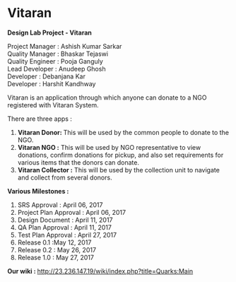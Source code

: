 # Vitaran

<b>Design Lab Project - Vitaran</b>

Project Manager : Ashish Kumar Sarkar  
Quality Manager : Bhaskar Tejaswi  
Quality Engineer : Pooja Ganguly  
Lead Developer : Anudeep Ghosh  
Developer : Debanjana Kar  
Developer : Harshit Kandhway  

Vitaran is an application through which anyone can donate to a NGO registered with Vitaran System.   

There are three apps :   

1. <b>Vitaran Donor: </b> This will be used by the common people to donate to the NGO.  
2. <b>Vitaran NGO   :</b> This will be used by NGO representative to view donations, confirm donations for pickup, and also set requirements for various items that the donors can donate.  
3. <b>Vitaran Collector :</b> This will be used by the collection unit to navigate and collect from several donors.

<b>Various Milestones : </b>

1. SRS Approval : April 06, 2017
2. Project Plan Approval : April 06, 2017
3. Design Document : April 11, 2017
4. QA Plan Approval :   April 11, 2017
5. Test Plan  Approval : April 27, 2017
6. Release 0.1 :May 12, 2017
7. Release 0.2 : May 26, 2017
8. Release 1.0 : May 27, 2017

<b>Our wiki : </b>
<a>http://23.236.147.19/wiki/index.php?title=Quarks:Main</a>
